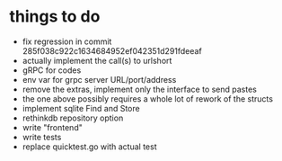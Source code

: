 # things to do
- fix regression in commit 285f038c922c1634684952ef042351d291fdeeaf
- actually implement the call(s) to urlshort
- gRPC for codes
- env var for grpc server URL/port/address
- remove the extras, implement only the interface to send pastes
- the one above possibly requires a whole lot of rework of the structs
- implement sqlite Find and Store
- rethinkdb repository option
- write "frontend"
- write tests
- replace quicktest.go with actual test
